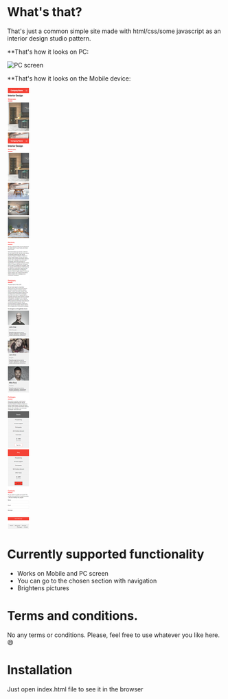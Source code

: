 # What's that?

That's just a common simple site made with html/css/some javascript as an interior design studio pattern.

**That's how it looks on PC:

![PC screen](https://github.com/Oxidit/site-patterns/blob/main/pattern1/MyTemplate.png "Full Screen")

**That's how it looks on the Mobile device:

![Mobile screen](https://github.com/Oxidit/site-patterns/blob/main/pattern1/MobileTemplate.png "Reduced Screen")


# Currently supported functionality

* Works on Mobile and PC screen
* You can go to the chosen section with navigation
* Brightens pictures

# Terms and conditions.
No any terms or conditions. Please, feel free to use whatever you like here. :smile:


# Installation 
Just open index.html file to see it in the browser

 
